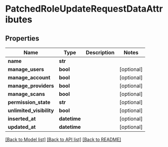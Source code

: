 # PatchedRoleUpdateRequestDataAttributes

## Properties
Name | Type | Description | Notes
------------ | ------------- | ------------- | -------------
**name** | **str** |  | 
**manage_users** | **bool** |  | [optional] 
**manage_account** | **bool** |  | [optional] 
**manage_providers** | **bool** |  | [optional] 
**manage_scans** | **bool** |  | [optional] 
**permission_state** | **str** |  | [optional] 
**unlimited_visibility** | **bool** |  | [optional] 
**inserted_at** | **datetime** |  | [optional] 
**updated_at** | **datetime** |  | [optional] 

[[Back to Model list]](../README.md#documentation-for-models) [[Back to API list]](../README.md#documentation-for-api-endpoints) [[Back to README]](../README.md)

